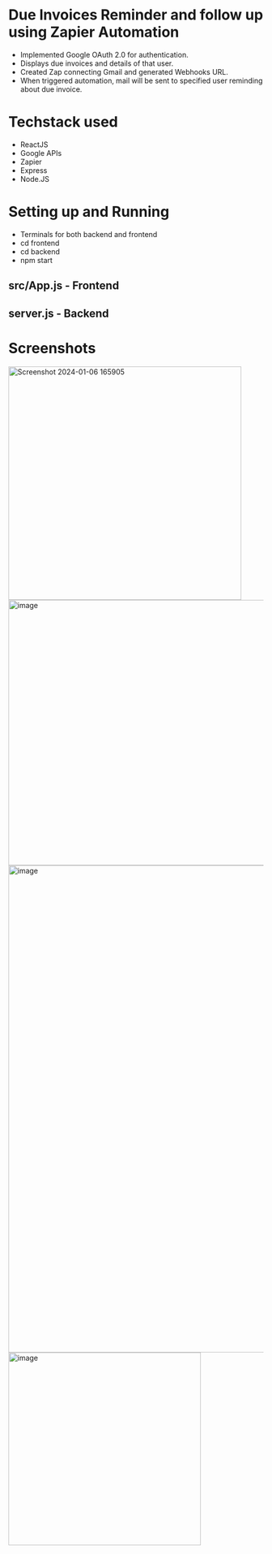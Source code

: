 # Due Invoices Reminder and follow up using Zapier Automation
 - Implemented Google OAuth 2.0 for authentication.
 - Displays due invoices and details of that user.
 - Created Zap connecting Gmail and generated Webhooks URL.
 - When triggered automation, mail will be sent to specified user reminding about due invoice.
   
# Techstack used
- ReactJS 
- Google APIs
- Zapier
- Express
- Node.JS

# Setting up and Running
- Terminals for both backend and frontend
- cd frontend
- cd backend
- npm start

## src/App.js - Frontend
## server.js - Backend

# Screenshots
<img width="460" alt="Screenshot 2024-01-06 165905" src="https://github.com/tejasri415/Invoice-Reminder-using-Zapier-Automation/assets/85746815/34e9c51e-d71e-4c4d-b121-78bf19b71f50">

<img width="523" alt="image" src="https://github.com/tejasri415/Invoice-Reminder-using-Zapier-Automation/assets/85746815/aa8170bc-5ab1-4a4c-89b7-1fac3baae158">

<img width="960" alt="image" src="https://github.com/tejasri415/Invoice-Reminder-using-Zapier-Automation/assets/85746815/cba93ee6-4981-49d2-8d6d-31441f98a97e">

<img width="380" alt="image" src="https://github.com/tejasri415/Invoice-Reminder-using-Zapier-Automation/assets/85746815/57a7aaa4-13ee-4d9d-b412-71401f243948">
